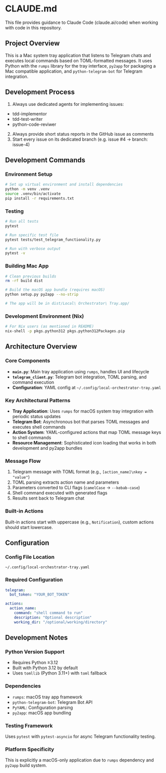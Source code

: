 # CLAUDE.md

This file provides guidance to Claude Code (claude.ai/code) when working with code in this repository.

## Project Overview

This is a Mac system tray application that listens to Telegram chats and executes local commands based on TOML-formatted messages. It uses Python with the `rumps` library for the tray interface, `py2app` for packaging a Mac compatible application, and `python-telegram-bot` for Telegram integration.

## Development Process

1. Always use dedicated agents for implementing issues:
  - tdd-implementor
  - tdd-test-writer
  - python-code-reviwer
2. Always provide short status reports in the GitHub issue as comments
3. Start every issue on its dedicated branch (e.g. issue #4 -> branch: issue-4)

## Development Commands

### Environment Setup
```bash
# Set up virtual environment and install dependencies
python -m venv .venv
source .venv/bin/activate
pip install -r requirements.txt
```

### Testing
```bash
# Run all tests
pytest

# Run specific test file
pytest tests/test_telegram_functionality.py

# Run with verbose output
pytest -v
```

### Building Mac App
```bash
# Clean previous builds
rm -rf build dist

# Build the macOS app bundle (requires macOS)
python setup.py py2app --no-strip

# The app will be in dist/Local\ Orchestrator\ Tray.app/
```

### Development Environment (Nix)
```bash
# For Nix users (as mentioned in README)
nix-shell -p pkgs.python312 pkgs.python312Packages.pip
```

## Architecture Overview

### Core Components
- **`main.py`**: Main tray application using `rumps`, handles UI and lifecycle
- **`telegram_client.py`**: Telegram bot integration, TOML parsing, and command execution
- **Configuration**: YAML config at `~/.config/local-orchestrator-tray.yaml`

### Key Architectural Patterns
- **Tray Application**: Uses `rumps` for macOS system tray integration with periodic status updates
- **Telegram Bot**: Asynchronous bot that parses TOML messages and executes shell commands
- **Action System**: YAML-configured actions that map TOML message keys to shell commands
- **Resource Management**: Sophisticated icon loading that works in both development and py2app bundles

### Message Flow
1. Telegram message with TOML format (e.g., `[action_name]\nkey = "value"`)
2. TOML parsing extracts action name and parameters
3. Parameters converted to CLI flags (`camelCase` → `--kebab-case`)
4. Shell command executed with generated flags
5. Results sent back to Telegram chat

### Built-in Actions
Built-in actions start with uppercase (e.g., `Notification`), custom actions should start lowercase.

## Configuration

### Config File Location
`~/.config/local-orchestrator-tray.yaml`

### Required Configuration
```yaml
telegram:
  bot_token: "YOUR_BOT_TOKEN"

actions:
  action_name:
    command: "shell command to run"
    description: "Optional description"
    working_dir: "/optional/working/directory"
```

## Development Notes

### Python Version Support
- Requires Python ≥3.12
- Built with Python 3.12 by default
- Uses `tomllib` (Python 3.11+) with `toml` fallback

### Dependencies
- `rumps`: macOS tray app framework
- `python-telegram-bot`: Telegram Bot API
- `PyYAML`: Configuration parsing
- `py2app`: macOS app bundling

### Testing Framework
Uses `pytest` with `pytest-asyncio` for async Telegram functionality testing.

### Platform Specificity
This is explicitly a macOS-only application due to `rumps` dependency and `py2app` build system.